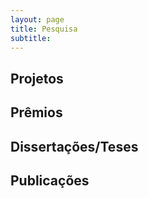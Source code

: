 ```yaml
---
layout: page
title: Pesquisa
subtitle:
---
```


## Projetos

## Prêmios

## Dissertações/Teses

## Publicações
